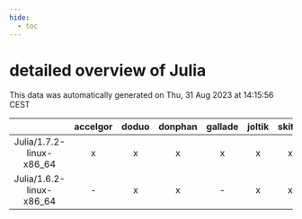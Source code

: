 ```yaml
---
hide:
  - toc
---
```


detailed overview of Julia
==========================


This data was automatically generated on Thu, 31 Aug 2023 at 14:15:56 CEST  

| |accelgor|doduo|donphan|gallade|joltik|skitty|swalot|victini|
| :---: | :---: | :---: | :---: | :---: | :---: | :---: | :---: | :---: |
|Julia/1.7.2-linux-x86_64|x|x|x|x|x|x|x|x|
|Julia/1.6.2-linux-x86_64|-|x|x|-|x|x|x|x|
